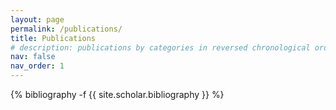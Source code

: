 ```yaml
---
layout: page
permalink: /publications/
title: Publications
# description: publications by categories in reversed chronological order. generated by jekyll-scholar.
nav: false
nav_order: 1
---
```

<!-- _pages/publications.md -->
<div class="publications">

{% bibliography -f {{ site.scholar.bibliography }} %}

</div>
